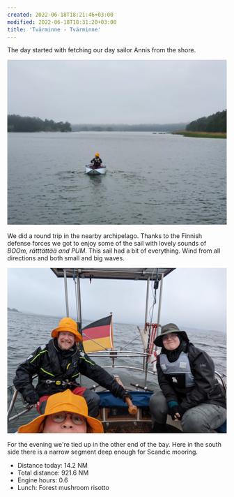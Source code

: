 ```yaml
---
created: 2022-06-18T18:21:46+03:00
modified: 2022-06-18T18:31:20+03:00
title: 'Tvärminne - Tvärminne'
---
```


The day started with fetching our day sailor Annis from the shore. 

![Image](../2022/fa1fb63b9a0eff82afab21503b393f27.jpg) 

We did a round trip in the nearby archipelago. Thanks to the Finnish defense forces we got to enjoy some of the sail with lovely sounds of _BOOm, rätttättää and PUM_. This sail had a bit of everything. Wind from all directions and both small and big waves. 

![Image](../2022/d7375c4cd56aef366062f0b2fb33e6ee.jpg) 

For the evening we're tied up in the other end of the bay. Here in the south side there is a narrow segment deep enough for Scandic mooring.

* Distance today: 14.2 NM
* Total distance: 921.6 NM
* Engine hours: 0.6
* Lunch: Forest mushroom risotto
